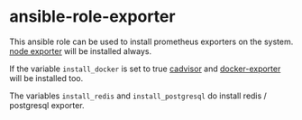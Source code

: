# ansible-role-exporter

This ansible role can be used to install prometheus exporters on the system.  
[node exporter](https://github.com/prometheus/node_exporter) will be installed always.

If the variable `install_docker` is set to true [cadvisor](https://github.com/google/cadvisor) and [docker-exporter](./files/docker_status_exporter_src/) will be installed too.

The variables `install_redis` and `install_postgresql` do install redis / postgresql exporter.